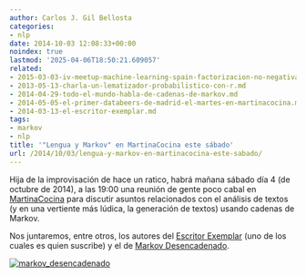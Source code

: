 ```yaml
---
author: Carlos J. Gil Bellosta
categories:
- nlp
date: 2014-10-03 12:08:33+00:00
noindex: true
lastmod: '2025-04-06T18:50:21.609057'
related:
- 2015-03-03-iv-meetup-machine-learning-spain-factorizacion-no-negativa-de-matrices-y-algunas-aplicaciones.md
- 2013-05-13-charla-un-lematizador-probabilistico-con-r.md
- 2014-04-29-todo-el-mundo-habla-de-cadenas-de-markov.md
- 2014-05-05-el-primer-databeers-de-madrid-el-martes-en-martinacocina.md
- 2014-03-13-el-escritor-exemplar.md
tags:
- markov
- nlp
title: '"Lengua y Markov" en MartinaCocina este sábado'
url: /2014/10/03/lengua-y-markov-en-martinacocina-este-sabado/
---
```


Hija de la improvisación de hace un ratico, habrá mañana sábado día 4 (de octubre de 2014), a las 19:00 una reunión de gente poco cabal en [MartinaCocina](http://martinacocina.es) para discutir asuntos relacionados con el análisis de textos (y en una vertiente más lúdica, la generación de textos) usando cadenas de Markov.

Nos juntaremos, entre otros, los autores del [Escritor Exemplar](https://datanalytics.com/2014/03/13/el-escritor-exemplar/) (uno de los cuales es quien suscribe) y el de [Markov Desencadenado](https://twitter.com/MarkovUnchained).

[![markov_desencadenado](/wp-uploads/2014/10/markov_desencadenado.png#center)
](/wp-uploads/2014/10/markov_desencadenado.png#center)
